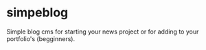# simpeblog
Simple blog cms for starting your news project or for adding to your portfolio's (begginners).

